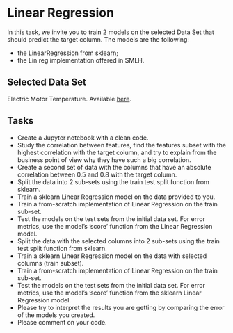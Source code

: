 # Linear Regression

In this task, we invite you to train 2 models on the selected Data Set that should predict the target column. The models are the following:

- the LinearRegression from sklearn;
- the Lin reg implementation offered in SMLH.

## Selected Data Set

Electric Motor Temperature. Available [here](https://bit.ly/3UuvaPV).

## Tasks

- Create a Jupyter notebook with a clean code.
- Study the correlation between features, find the features subset with the highest correlation with the target column, and try to explain from the business point of view why they have such a big correlation.
- Create a second set of data with the columns that have an absolute correlation between 0.5 and 0.8 with the target column.
- Split the data into 2 sub-sets using the train test split function from sklearn.
- Train a sklearn Linear Regression model on the data provided to you.
- Train a from-scratch implementation of Linear Regression on the train sub-set.
- Test the models on the test sets from the initial data set. For error metrics, use the model’s ’score’ function from the Linear Regression model.
- Split the data with the selected columns into 2 sub-sets using the train test split function from sklearn.
- Train a sklearn Linear Regression model on the data with selected columns (train subset).
- Train a from-scratch implementation of Linear Regression on the train sub-set.
- Test the models on the test sets from the initial data set. For error metrics, use the model’s ’score’ function from the sklearn Linear Regression model.
- Please try to interpret the results you are getting by comparing the error of the models you created.
- Please comment on your code.
